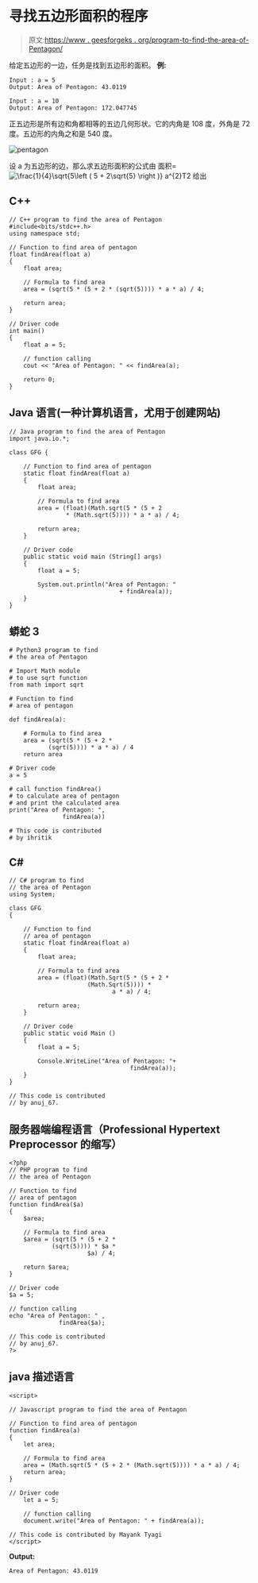 # 寻找五边形面积的程序

> 原文:[https://www . geesforgeks . org/program-to-find-the-area-of-Pentagon/](https://www.geeksforgeeks.org/program-to-find-the-area-of-pentagon/)

给定五边形的一边，任务是找到五边形的面积。
**例:**

```
Input : a = 5
Output: Area of Pentagon: 43.0119

Input : a = 10
Output: Area of Pentagon: 172.047745
```

正五边形是所有边和角都相等的五边几何形状。它的内角是 108 度，外角是 72 度。五边形的内角之和是 540 度。

![pentagon](img/de14cfd8b9989befcb8a1c2d3ef455f2.png)

设 a 为五边形的边，那么求五边形面积的公式由
面积=![\frac{1}{4}\sqrt{5\left ( 5 + 2\sqrt{5} \right )} a^{2}  ](img/bda5f701bfcd31c797543ca1edad670a.png "Rendered by QuickLaTeX.com")T2 给出

## C++

```
// C++ program to find the area of Pentagon
#include<bits/stdc++.h>
using namespace std;

// Function to find area of pentagon
float findArea(float a)
{
    float area;

    // Formula to find area
    area = (sqrt(5 * (5 + 2 * (sqrt(5)))) * a * a) / 4;

    return area;
}

// Driver code
int main()
{
    float a = 5;

    // function calling
    cout << "Area of Pentagon: " << findArea(a);

    return 0;
}
```

## Java 语言(一种计算机语言，尤用于创建网站)

```
// Java program to find the area of Pentagon
import java.io.*;

class GFG {

    // Function to find area of pentagon
    static float findArea(float a)
    {
        float area;

        // Formula to find area
        area = (float)(Math.sqrt(5 * (5 + 2
                * (Math.sqrt(5)))) * a * a) / 4;

        return area;
    }

    // Driver code
    public static void main (String[] args)
    {
        float a = 5;

        System.out.println("Area of Pentagon: "
                               + findArea(a));
    }
}
```

## 蟒蛇 3

```
# Python3 program to find
# the area of Pentagon

# Import Math module
# to use sqrt function
from math import sqrt

# Function to find
# area of pentagon

def findArea(a):

    # Formula to find area
    area = (sqrt(5 * (5 + 2 *
           (sqrt(5)))) * a * a) / 4
    return area

# Driver code
a = 5

# call function findArea()
# to calculate area of pentagon
# and print the calculated area
print("Area of Pentagon: ",
               findArea(a))

# This code is contributed
# by ihritik
```

## C#

```
// C# program to find
// the area of Pentagon
using System;

class GFG
{

    // Function to find
    // area of pentagon
    static float findArea(float a)
    {
        float area;

        // Formula to find area
        area = (float)(Math.Sqrt(5 * (5 + 2 *
                      (Math.Sqrt(5)))) *
                             a * a) / 4;

        return area;
    }

    // Driver code
    public static void Main ()
    {
        float a = 5;

        Console.WriteLine("Area of Pentagon: "+
                                  findArea(a));
    }
}

// This code is contributed
// by anuj_67.
```

## 服务器端编程语言（Professional Hypertext Preprocessor 的缩写）

```
<?php
// PHP program to find
// the area of Pentagon

// Function to find
// area of pentagon
function findArea($a)
{
    $area;

    // Formula to find area
    $area = (sqrt(5 * (5 + 2 *
            (sqrt(5)))) * $a *
                      $a) / 4;

    return $area;
}

// Driver code
$a = 5;

// function calling
echo "Area of Pentagon: " ,
              findArea($a);

// This code is contributed
// by anuj_67.
?>
```

## java 描述语言

```
<script>

// Javascript program to find the area of Pentagon

// Function to find area of pentagon
function findArea(a)
{
    let area;

    // Formula to find area
    area = (Math.sqrt(5 * (5 + 2 * (Math.sqrt(5)))) * a * a) / 4;
    return area;
}

// Driver code
    let a = 5;

    // function calling
    document.write("Area of Pentagon: " + findArea(a));

// This code is contributed by Mayank Tyagi
</script>
```

**Output:** 

```
Area of Pentagon: 43.0119
```
